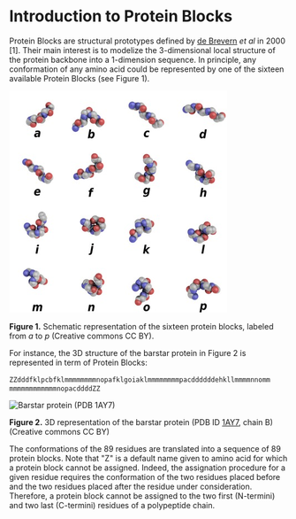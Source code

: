 # Introduction to Protein Blocks

Protein Blocks are structural prototypes defined by [de Brevern](http://www.dsimb.inserm.fr/~debrevern/index.php) *et al* in 2000 [1]. Their main interest is to modelize the 3-dimensional local structure of the protein backbone into a 1-dimension sequence. In principle, any conformation of any amino acid could be represented by one of the sixteen available Protein Blocks (see Figure 1).

![PBs](img/PBs.jpg "PBs")

**Figure 1.** Schematic representation of the sixteen protein blocks, labeled from *a* to *p* (Creative commons CC BY).

For instance, the 3D structure of the barstar protein in Figure 2 is represented in term of Protein Blocks:

    ZZdddfklpcbfklmmmmmmmmnopafklgoiaklmmmmmmmmpacddddddehkllmmmmnnomm
    mmmmmmmmmmmmnopacddddZZ

![Barstar protein (PDB 1AY7)](img/1AY7_B.png "Barstar protein (PDB 1AY7)")

**Figure 2.** 3D representation of the barstar protein (PDB ID [1AY7](http://www.rcsb.org/pdb/explore/explore.do?pdbId=1AY7), chain B) (Creative commons CC BY)

The conformations of the 89 residues are translated into a sequence of 89 protein blocks. Note that "Z" is a default name given to amino acid for which a protein block cannot be assigned. Indeed, the assignation procedure for a given residue requires the conformation of the two residues placed before and the two residues placed after the residue under consideration. Therefore, a protein block cannot be assigned to the two first (N-termini) and two last (C-termini) residues of a polypeptide chain.



